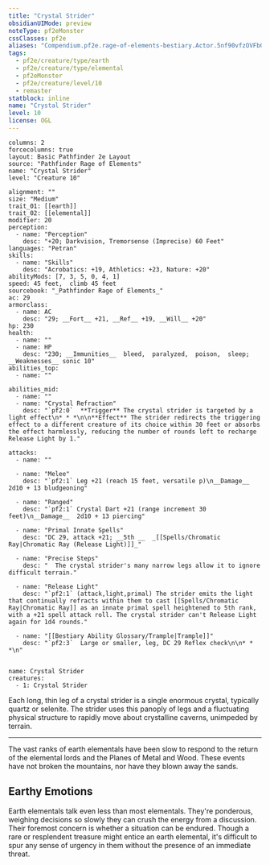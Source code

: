```yaml
---
title: "Crystal Strider"
obsidianUIMode: preview
noteType: pf2eMonster
cssClasses: pf2e
aliases: "Compendium.pf2e.rage-of-elements-bestiary.Actor.5nf90vfzOVFbGEZZ" 
tags:
  - pf2e/creature/type/earth
  - pf2e/creature/type/elemental
  - pf2eMonster
  - pf2e/creature/level/10
  - remaster
statblock: inline
name: "Crystal Strider"
level: 10
license: OGL
---
```


```statblock
columns: 2
forcecolumns: true
layout: Basic Pathfinder 2e Layout
source: "Pathfinder Rage of Elements"
name: "Crystal Strider"
level: "Creature 10"

alignment: ""
size: "Medium"
trait_01: [[earth]]
trait_02: [[elemental]]
modifier: 20
perception:
  - name: "Perception"
    desc: "+20; Darkvision, Tremorsense (Imprecise) 60 Feet"
languages: "Petran"
skills:
  - name: "Skills"
    desc: "Acrobatics: +19, Athletics: +23, Nature: +20"
abilityMods: [7, 3, 5, 0, 4, 1]
speed: 45 feet,  climb 45 feet
sourcebook: "_Pathfinder Rage of Elements_"
ac: 29
armorclass:
  - name: AC
    desc: "29; __Fort__ +21, __Ref__ +19, __Will__ +20"
hp: 230
health:
  - name: ""
  - name: HP
    desc: "230; __Immunities__  bleed,  paralyzed,  poison,  sleep; __Weaknesses__ sonic 10"
abilities_top:
  - name: ""

abilities_mid:
  - name: ""
  - name: "Crystal Refraction"
    desc: "`pf2:0`  **Trigger** The crystal strider is targeted by a light effect\n* * *\n\n**Effect** The strider redirects the triggering effect to a different creature of its choice within 30 feet or absorbs the effect harmlessly, reducing the number of rounds left to recharge Release Light by 1."

attacks:
  - name: ""

  - name: "Melee"
    desc: "`pf2:1` Leg +21 (reach 15 feet, versatile p)\n__Damage__  2d10 + 13 bludgeoning"

  - name: "Ranged"
    desc: "`pf2:1` Crystal Dart +21 (range increment 30 feet)\n__Damage__  2d10 + 13 piercing"

  - name: "Primal Innate Spells"
    desc: "DC 29, attack +21; __5th __  _[[Spells/Chromatic Ray|Chromatic Ray (Release Light)]]_"

  - name: "Precise Steps"
    desc: "  The crystal strider's many narrow legs allow it to ignore difficult terrain."

  - name: "Release Light"
    desc: "`pf2:1` (attack,light,primal) The strider emits the light that continually refracts within them to cast [[Spells/Chromatic Ray|Chromatic Ray]] as an innate primal spell heightened to 5th rank, with a +21 spell attack roll. The crystal strider can't Release Light again for 1d4 rounds."

  - name: "[[Bestiary Ability Glossary/Trample|Trample]]"
    desc: "`pf2:3`  Large or smaller, leg, DC 29 Reflex check\n\n* * *\n"
 
```

```encounter-table
name: Crystal Strider
creatures:
  - 1: Crystal Strider
```



Each long, thin leg of a crystal strider is a single enormous crystal, typically quartz or selenite. The strider uses this panoply of legs and a fluctuating physical structure to rapidly move about crystalline caverns, unimpeded by terrain.

* * *

The vast ranks of earth elementals have been slow to respond to the return of the elemental lords and the Planes of Metal and Wood. These events have not broken the mountains, nor have they blown away the sands.

## Earthy Emotions

Earth elementals talk even less than most elementals. They're ponderous, weighing decisions so slowly they can crush the energy from a discussion. Their foremost concern is whether a situation can be endured. Though a rare or resplendent treasure might entice an earth elemental, it's difficult to spur any sense of urgency in them without the presence of an immediate threat.
